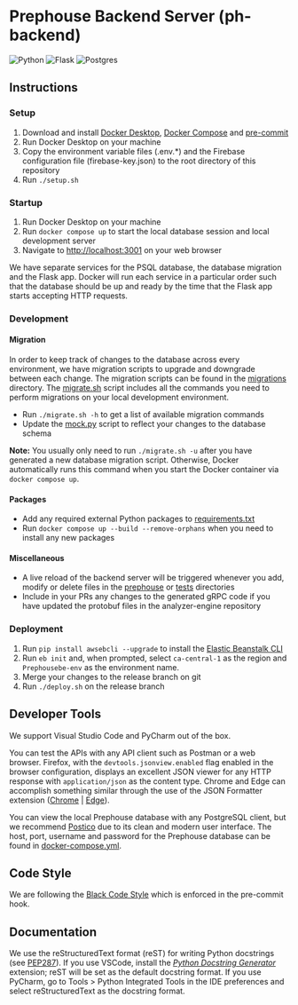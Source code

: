 # Prephouse Backend Server (ph-backend)

![Python](https://img.shields.io/badge/python-3670A0?style=for-the-badge&logo=python&logoColor=ffdd54)
![Flask](https://img.shields.io/badge/flask-%23000.svg?style=for-the-badge&logo=flask&logoColor=white)
![Postgres](https://img.shields.io/badge/postgres-%23316192.svg?style=for-the-badge&logo=postgresql&logoColor=white)

## Instructions

### Setup

1. Download and install [Docker Desktop][docker-desktop], [Docker Compose][docker-compose] and
   [pre-commit][pre-commit]
2. Run Docker Desktop on your machine
3. Copy the environment variable files (.env.\*) and the Firebase configuration
   file (firebase-key.json) to the root directory of this repository
4. Run `./setup.sh`

### Startup

1. Run Docker Desktop on your machine
2. Run `docker compose up` to start the local database session and local development server
3. Navigate to <http://localhost:3001> on your web browser

We have separate services for the PSQL database, the database migration and the Flask app.
Docker will run each service in a particular order such that the database should be up
and ready by the time that the Flask app starts accepting HTTP requests.

### Development

#### Migration

In order to keep track of changes to the database across every environment, we have
migration scripts to upgrade and downgrade between each change. The migration scripts can
be found in the [migrations](/migrations) directory. The [migrate.sh](migrate.sh) script
includes all the commands you need to perform migrations on your local development environment.

- Run `./migrate.sh -h` to get a list of available migration commands
- Update the [mock.py](prephouse/mock.py) script to reflect your changes to the database schema

**Note:** You usually only need to run `./migrate.sh -u` after you have generated a new database
migration script. Otherwise, Docker automatically runs this command when you start the Docker
container via `docker compose up`.

#### Packages

- Add any required external Python packages to [requirements.txt](requirements.txt)
- Run `docker compose up --build --remove-orphans` when you need to install any new packages

#### Miscellaneous

- A live reload of the backend server will be triggered whenever you add, modify or delete files in
  the [prephouse](prephouse) or [tests](tests) directories
- Include in your PRs any changes to the generated gRPC code if you have updated the protobuf
  files in the analyzer-engine repository

[docker-desktop]: https://www.docker.com/products/docker-desktop
[docker-compose]: https://docs.docker.com/compose/install/
[pre-commit]: https://pre-commit.com/

### Deployment

1. Run `pip install awsebcli --upgrade` to install the [Elastic Beanstalk CLI][eb-cli]
2. Run `eb init` and, when prompted, select `ca-central-1` as the region and `Prephousebe-env` as the environment name.
3. Merge your changes to the release branch on git
4. Run `./deploy.sh` on the release branch

[eb-cli]: https://github.com/aws/aws-elastic-beanstalk-cli-setup

## Developer Tools

We support Visual Studio Code and PyCharm out of the box.

You can test the APIs with any API client such as Postman or a web browser. Firefox, with the
`devtools.jsonview.enabled` flag enabled in the browser configuration, displays an excellent
JSON viewer for any HTTP response with `application/json` as the content type. Chrome and Edge can
accomplish something similar through the use of the JSON Formatter extension
([Chrome][json-formatter-chrome] | [Edge][json-formatter-edge]).

You can view the local Prephouse database with any PostgreSQL client, but we recommend
[Postico][postico] due to its clean and modern user interface. The host, port, username
and password for the Prephouse database can be found in [docker-compose.yml](docker-compose.yml).

[json-formatter-chrome]: https://chrome.google.com/webstore/detail/json-formatter/bcjindcccaagfpapjjmafapmmgkkhgoa
[json-formatter-edge]: https://microsoftedge.microsoft.com/addons/detail/json-formatter-for-edge/njpoigijhgbionbfdbaopheedbpdoddi
[postico]: https://eggerapps.at/postico/

## Code Style

We are following the [Black Code Style][black-code-style] which is enforced in the pre-commit hook.

[pep8]: https://www.python.org/dev/peps/pep-0008/
[black-code-style]: https://black.readthedocs.io/en/stable/the_black_code_style/current_style.html

## Documentation

We use the reStructuredText format (reST) for writing Python docstrings (see [PEP287][]). If you use VSCode,
install the [_Python Docstring Generator_][vsc-ds-generator] extension; reST will be set as the default docstring
format. If you use PyCharm, go to Tools > Python Integrated Tools in the IDE preferences and select reStructuredText
as the docstring format.

[pep287]: https://www.python.org/dev/peps/pep-0287/
[vsc-ds-generator]: https://marketplace.visualstudio.com/items?itemName=njpwerner.autodocstring
